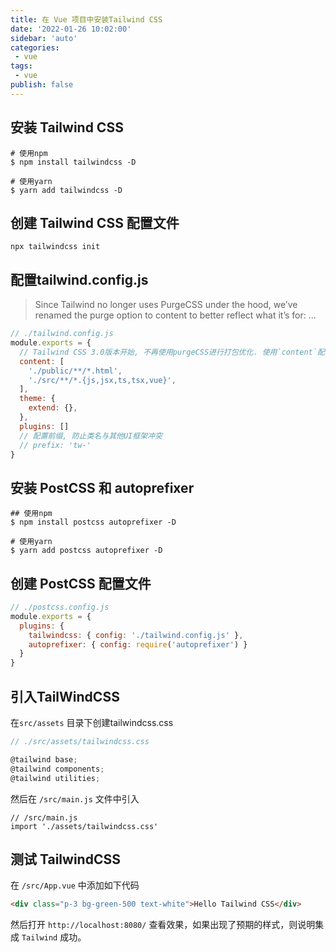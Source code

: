 ```yaml
---
title: 在 Vue 项目中安装Tailwind CSS
date: '2022-01-26 10:02:00'
sidebar: 'auto'
categories:
 - vue
tags:
 - vue
publish: false
---
```


## 安装 Tailwind CSS

```
# 使用npm
$ npm install tailwindcss -D

# 使用yarn
$ yarn add tailwindcss -D
```

## 创建 Tailwind CSS 配置文件

```
npx tailwindcss init
```

## 配置tailwind.config.js
> Since Tailwind no longer uses PurgeCSS under the hood, we’ve renamed the purge option to content to better reflect what it’s for: ...

```js
// ./tailwind.config.js
module.exports = {
  // Tailwind CSS 3.0版本开始, 不再使用purgeCSS进行打包优化. 使用`content`配置项代替原`purge`配置项.
  content: [
    './public/**/*.html',
    './src/**/*.{js,jsx,ts,tsx,vue}',
  ],
  theme: {
    extend: {},
  },
  plugins: []
  // 配置前缀, 防止类名与其他UI框架冲突
  // prefix: 'tw-'
}
```



## 安装 PostCSS 和 autoprefixer
```
## 使用npm
$ npm install postcss autoprefixer -D

# 使用yarn
$ yarn add postcss autoprefixer -D
```

## 创建 PostCSS 配置文件

```js
// ./postcss.config.js
module.exports = {
  plugins: {
    tailwindcss: { config: './tailwind.config.js' },
    autoprefixer: { config: require('autoprefixer') }
  }
}
```

## 引入TailWindCSS

在`src/assets` 目录下创建tailwindcss.css

```js
// ./src/assets/tailwindcss.css

@tailwind base;
@tailwind components;
@tailwind utilities;
```

然后在 `/src/main.js` 文件中引入

```
// /src/main.js
import './assets/tailwindcss.css'
```

## 测试 TailwindCSS

在 `/src/App.vue` 中添加如下代码

```html
<div class="p-3 bg-green-500 text-white">Hello Tailwind CSS</div>
```

然后打开 `http://localhost:8080/` 查看效果，如果出现了预期的样式，则说明集成 `Tailwind` 成功。

